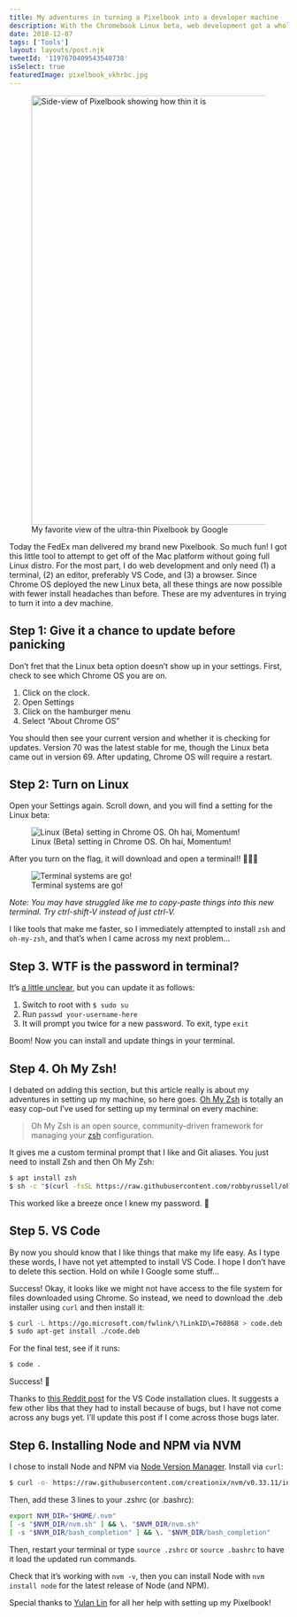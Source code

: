 ```yaml
---
title: My adventures in turning a Pixelbook into a developer machine
description: With the Chromebook Linux beta, web development got a whole lot easier.
date: 2018-12-07
tags: ['Tools']
layout: layouts/post.njk
tweetId: '1197670409543540738'
isSelect: true
featuredImage: pixelbook_vkhrbc.jpg
---
```


<figure>
  <img src="{% src "pixelbook_vkhrbc.jpg" %}"
    srcset="{% srcset "pixelbook_vkhrbc.jpg" %}"
    sizes="(min-width: 760px) 680px, 93.64vw"
    alt="Side-view of Pixelbook showing how thin it is"
    width="1360" height="776">
  <figcaption>My favorite view of the ultra-thin Pixelbook by Google</figcaption>
</figure>

Today the FedEx man delivered my brand new Pixelbook. So much fun! I got this little tool to attempt to get off of the Mac platform without going full Linux distro. For the most part, I do web development and only need (1) a terminal, (2) an editor, preferably VS Code, and (3) a browser. Since Chrome OS deployed the new Linux beta, all these things are now possible with fewer install headaches than before. These are my adventures in trying to turn it into a dev machine.

## Step 1: Give it a chance to update before panicking
Don’t fret that the Linux beta option doesn’t show up in your settings. First, check to see which Chrome OS you are on.

1. Click on the clock.
2. Open Settings
3. Click on the hamburger menu
4. Select “About Chrome OS”

You should then see your current version and whether it is checking for updates. Version 70 was the latest stable for me, though the Linux beta came out in version 69. After updating, Chrome OS will require a restart.

## Step 2: Turn on Linux
Open your Settings again. Scroll down, and you will find a setting for the Linux beta:

<figure>
    <img src="/img/pixelbook/linux-flag.jpg"
         alt="Linux (Beta) setting in Chrome OS. Oh hai, Momentum!">
    <figcaption>Linux (Beta) setting in Chrome OS. Oh hai, Momentum!</figcaption>
</figure>

After you turn on the flag, it will download and open a terminal!! 🤯🤯🤯

<figure>
    <img src="/img/pixelbook/linux-flag.jpg"
         alt="Terminal systems are go!">
    <figcaption>Terminal systems are go!</figcaption>
</figure>

*Note: You may have struggled like me to copy-paste things into this new terminal. Try ctrl-shift-V instead of just ctrl-V.*

I like tools that make me faster, so I immediately attempted to install `zsh` and `oh-my-zsh`, and that’s when I came across my next problem…

## Step 3. WTF is the password in terminal?
It’s [a little unclear](https://www.reddit.com/r/chromeos/comments/9hzrzm/linux_beta_user_password/), but you can update it as follows:

1. Switch to root with `$ sudo su`
2. Run `passwd your-username-here`
3. It will prompt you twice for a new password. To exit, type `exit`

Boom! Now you can install and update things in your terminal.

## Step 4. Oh My Zsh!
I debated on adding this section, but this article really is about my adventures in setting up my machine, so here goes. [Oh My Zsh](https://github.com/robbyrussell/oh-my-zsh) is totally an easy cop-out I’ve used for setting up my terminal on every machine:

> Oh My Zsh is an open source, community-driven framework for managing your [zsh](https://www.zsh.org/) configuration.

It gives me a custom terminal prompt that I like and Git aliases. You just need to install Zsh and then Oh My Zsh:

```bash
$ apt install zsh
$ sh -c "$(curl -fsSL https://raw.githubusercontent.com/robbyrussell/oh-my-zsh/master/tools/install.sh)"
```

This worked like a breeze once I knew my password. 🤦

## Step 5. ️VS Code
By now you should know that I like things that make my life easy. As I type these words, I have not yet attempted to install VS Code. I hope I don’t have to delete this section. Hold on while I Google some stuff…

Success! Okay, it looks like we might not have access to the file system for files downloaded using Chrome. So instead, we need to download the .deb installer using `curl` and then install it:

```bash
$ curl -L https://go.microsoft.com/fwlink/\?LinkID\=760868 > code.deb
$ sudo apt-get install ./code.deb
```

For the final test, see if it runs:

```bash
$ code .
```

Success! 🙌

Thanks to [this Reddit post](https://www.reddit.com/r/Crostini/comments/8f5zu8/from_scratch_to_vs_code/) for the VS Code installation clues. It suggests a few other libs that they had to install because of bugs, but I have not come across any bugs yet. I’ll update this post if I come across those bugs later.

## Step 6. Installing Node and NPM via NVM
I chose to install Node and NPM via [Node Version Manager](https://github.com/creationix/nvm). Install via `curl`:

```bash
$ curl -o- https://raw.githubusercontent.com/creationix/nvm/v0.33.11/install.sh | bash
```

Then, add these 3 lines to your .zshrc (or .bashrc):

```bash
export NVM_DIR="$HOME/.nvm"
[ -s "$NVM_DIR/nvm.sh" ] && \. "$NVM_DIR/nvm.sh"
[ -s "$NVM_DIR/bash_completion" ] && \. "$NVM_DIR/bash_completion"
```

Then, restart your terminal or type `source .zshrc` or `source .bashrc` to have it load the updated run commands.

Check that it’s working with `nvm -v`, then you can install Node with `nvm install node` for the latest release of Node (and NPM).

Special thanks to [Yulan Lin](https://twitter.com/y3l2n) for all her help with setting up my Pixelbook!
